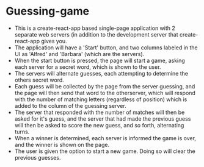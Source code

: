 # Guessing-game
* This is a create-react-app based single-page application with 2 separate web servers (in addition to the development server that create-react-app gives you.
* The application will have a 'Start' button, and two columns labeled in the UI as 'Alfred' and 'Barbara' (which are the servers).
* When the start button is pressed, the page will start a game, asking each server for a secret word, which is shown to the user.
* The servers will alternate guesses, each attempting to determine the others secret word.
* Each guess will be collected by the page from the server guessing, and the page will then send that word to the otherserver, 
which will respond with the number of matching letters (regardless of position) which is added to the column of the guessing server.
* The server that responded with the number of matches will then be asked for it's guess, and the server that had made the previous guess will then be asked to score the new guess, and so forth, alternating turns.
* When a winner is determined, each server is informed the game is over, and the winner is shown on the page. 
* The user is given the option to start a new game. Doing so will clear the previous guesses.
